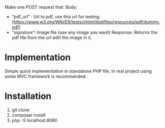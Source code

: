 Make one POST request that:
Body:
- “pdf_url” : Url to pdf, use this url for testing.
  (https://www.w3.org/WAI/ER/tests/xhtml/testfiles/resources/pdf/dummy.pdf)
- “signature”: Image file (use any image you want)
  Response:
  Returns the pdf file from the url with the image in it.

Implementation
==============
Simple quick implementation in standalone PHP file. 
In real project using some MVC framework is recommended.

Installation
============
1. git clone 
2. composer install
3. php -S localhost:8080